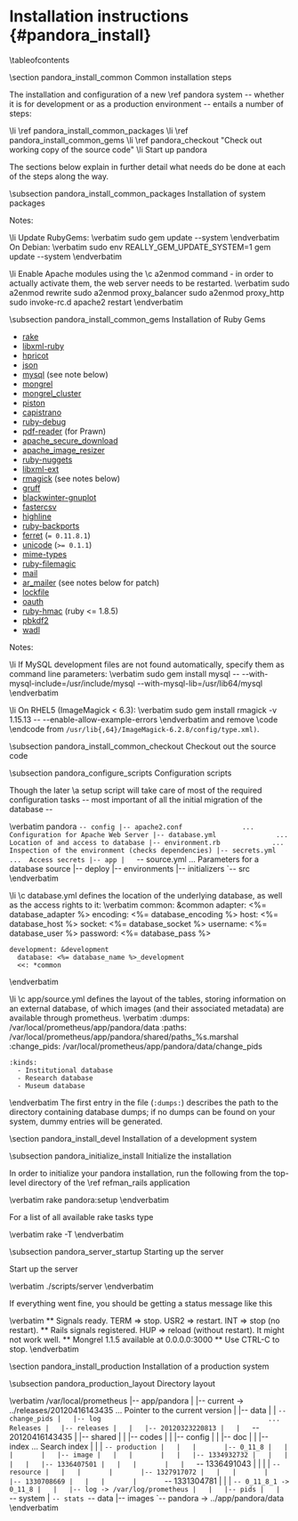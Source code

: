 
Installation instructions    {#pandora_install}
=========================

\tableofcontents

\section pandora_install_common Common installation steps

The installation and configuration of a new \ref pandora system -- whether it is
for development or as a production environment -- entails a number of steps:

\li \ref pandora_install_common_packages
\li \ref pandora_install_common_gems
\li \ref pandora_checkout "Check out working copy of the source code"
\li Start up pandora

The sections below explain in further detail what needs do be done at each of the
steps along the way.

\subsection pandora_install_common_packages Installation of system packages

Notes:

\li Update RubyGems: 
\verbatim
sudo gem update --system
\endverbatim
On Debian:
\verbatim
sudo env REALLY_GEM_UPDATE_SYSTEM=1 gem update --system
\endverbatim

\li Enable Apache modules using the \c a2enmod command - in order to actually activate them, the web server needs to be restarted. 
\verbatim
sudo a2enmod rewrite
sudo a2enmod proxy_balancer
sudo a2enmod proxy_http
sudo invoke-rc.d apache2 restart
\endverbatim

\subsection pandora_install_common_gems Installation of Ruby Gems

* [rake](http://docs.rubyrake.org)
* [libxml-ruby](http://libxml.rubyforge.org)
* [hpricot](http://github.com/why/hpricot)
* [json](http://github.com/flori/json)
* [mysql](http://www.tmtm.org/en/mysql/ruby) (see note below)
* [mongrel](http://mongrel.rubyforge.org)
* [mongrel_cluster](http://mongrel.rubyforge.org/docs/mongrel_cluster.html)
* [piston](http://piston.rubyforge.org)
* [capistrano](http://www.capify.org)
* [ruby-debug](http://www.datanoise.com/ruby-debug)
* [pdf-reader](http://github.com/yob/pdf-reader) (for Prawn)
* [apache_secure_download](http://prometheus.rubyforge.org/apache_secure_download)
* [apache_image_resizer](http://prometheus.rubyforge.org/apache_image_resizer)
* [ruby-nuggets](http://prometheus.rubyforge.org/ruby-nuggets)
* [libxml-ext](http://github.com/blackwinter/libxml-ext)
* [rmagick](http://rmagick.rubyforge.org) (see notes below)
* [gruff](http://gruff.rubyforge.org)
* [blackwinter-gnuplot](http://github.com/blackwinter/ruby_gnuplot)
* [fastercsv](http://fastercsv.rubyforge.org)
* [highline](http://highline.rubyforge.org)
* [ruby-backports](http://rubyforge.org/projects/prometheus)
* [ferret](http://ferret.davebalmain.com/trac) (`= 0.11.8.1`)
* [unicode](http://www.yoshidam.net/Ruby.html#unicode) (`>= 0.1.1`)
* [mime-types](http://mime-types.rubyforge.org)
* [ruby-filemagic](http://grub.ath.cx/filemagic)
* [mail](http://github.com/mikel/mail)
* [ar_mailer](http://seattlerb.rubyforge.org/ar_mailer) (see notes below for patch)
* [lockfile](http://codeforpeople.com/lib/ruby/lockfile)
* [oauth](http://oauth.rubyforge.org)
* [ruby-hmac](http://ruby-hmac.rubyforge.org) (ruby <= 1.8.5)
* [pbkdf2](https://github.com/emerose/pbkdf2-ruby)
* [wadl](https://github.com/blackwinter/wadl)

Notes:

\li If MySQL development files are not found automatically, specify them as command
line parameters: 
\verbatim
sudo gem install mysql -- --with-mysql-include=/usr/include/mysql --with-mysql-lib=/usr/lib64/mysql
\endverbatim

\li On RHEL5 (ImageMagick < 6.3): 
\verbatim
sudo gem install rmagick -v 1.15.13 -- --enable-allow-example-errors
\endverbatim
and remove 
\code
<include file="type-windows.xml" />
\endcode
from `/usr/lib{,64}/ImageMagick-6.2.8/config/type.xml)`. 

\subsection pandora_install_common_checkout Checkout out the source code



\subsection pandora_configure_scripts Configuration scripts

Though the later \a setup script will take care of most of the required
configuration tasks -- most important of all the initial migration of the
database --

\verbatim
pandora
`-- config
    |-- apache2.conf               ...  Configuration for Apache Web Server
    |-- database.yml               ...  Location of and access to database
    |-- environment.rb             ...  Inspection of the environment (checks dependencies)
    |-- secrets.yml                ...  Access secrets
    |-- app
    |   `-- source.yml             ...  Parameters for a database source
    |-- deploy
    |-- environments
    |-- initializers
    `-- src
\endverbatim

  \li \c database.yml defines the location of the underlying database, as well as
  the access rights to it:
  \verbatim
    common: &common
      adapter:  <%= database_adapter %>
      encoding: <%= database_encoding %>
      host:     <%= database_host %>
      socket:   <%= database_socket %>
      username: <%= database_user %>
      password: <%= database_pass %>

    development: &development
      database: <%= database_name %>_development
      <<: *common
  \endverbatim

  \li \c app/source.yml defines the layout of the tables, storing information on an
  external database, of which images (and their associated metadata) are available
  through prometheus.
  \verbatim
    :dumps: /var/local/prometheus/app/pandora/data
    :paths: /var/local/prometheus/app/pandora/shared/paths_%s.marshal
    :change_pids: /var/local/prometheus/app/pandora/data/change_pids

    :kinds:
      - Institutional database
      - Research database
      - Museum database
  \endverbatim
  The first entry in the file (``:dumps:``) describes the path to the directory
  containing database dumps; if no dumps can be found on your system, dummy
  entries will be generated.

\section pandora_install_devel Installation of a development system

\subsection pandora_initialize_install Initialize the installation

In order to initialize your pandora installation, run the following from the
top-level directory of the \ref refman_rails application

\verbatim
rake pandora:setup
\endverbatim

For a list of all available rake tasks type

\verbatim
rake -T
\endverbatim

\subsection pandora_server_startup Starting up the server

Start up the server

\verbatim
./scripts/server
\endverbatim

If everything went fine, you should be getting a status message like this

\verbatim
** Signals ready.  TERM => stop.  USR2 => restart.  INT => stop (no restart).
** Rails signals registered.  HUP => reload (without restart).  It might not work well.
** Mongrel 1.1.5 available at 0.0.0.0:3000
** Use CTRL-C to stop.
\endverbatim

\section pandora_install_production Installation of a production system

\subsection pandora_production_layout Directory layout

\verbatim
/var/local/prometheus
|-- app/pandora
|   |-- current -> ../releases/20120416143435        ...  Pointer to the current version
|   |-- data
|   |   `-- change_pids
|   |-- log                                          ...  Releases
|   |-- releases
|   |   |-- 20120323220813
|   |   `-- 20120416143435
|   |-- shared
|   |   |-- codes
|   |   |-- config
|   |   |-- doc
|   |   |-- index                                    ... Search index
|   |   |   `-- production
|   |   |       |-- 0_11_8
|   |   |       |   |-- image
|   |   |       |   |   |-- 1334932732
|   |   |       |   |   |-- 1336407501
|   |   |       |   |   `-- 1336491043
|   |   |       |   `-- resource
|   |   |       |       |-- 1327917072
|   |   |       |       |-- 1330708669
|   |   |       |       `-- 1331304781
|   |   |       `-- 0_11_8_1 -> 0_11_8
|   |   |-- log -> /var/log/prometheus
|   |   |-- pids
|   |   `-- system
|   `-- stats
`-- data
      |-- images
      `-- pandora -> ../app/pandora/data
\endverbatim

